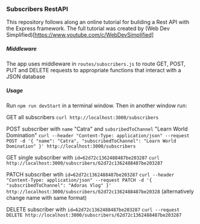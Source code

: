 ### Subscribers RestAPI
This repository follows along an online tutorial for building a Rest API with the Express framework. The full tutorial was created by (Web Dev Simplified)[https://www.youtube.com/c/WebDevSimplified]

##### Middleware
The app uses middleware in `routes/subscribers.js` to route GET, POST, PUT and DELETE requests to appropriate functions that interact with a JSON database

##### Usage
Run `npm run devStart` in a terminal window. Then in another window run:

GET all subscribers
`curl http://localhost:3000/subscribers`

POST subscriber with `name` "Catra" and `subsribedToChannel` "Learn World Domination"
`curl --header "Content-Type: application/json" --request POST -d '{ "name": "Catra", "subscribedToChannel": "Learn World Domination" }' http://localhost:3000/subscribers`

GET single subscriber with `id=62d72c1362488487be203287`
`curl http://localhost:3000/subscribers/62d72c1362488487be203287`

PATCH subscriber wtih `id=62d72c1362488487be203287`
`curl --header "Content-Type: application/json" --request PATCH -d '{ "subscribedToChannel": "Adoras Vlog" }' http://localhost:3000/subscribers/62d72c1362488487be20328`
(alternatively change name with same format)

DELETE subscriber with `id=62d72c1362488487be203287`
`curl --request DELETE http://localhost:3000/subscribers/62d72c1362488487be203287`
